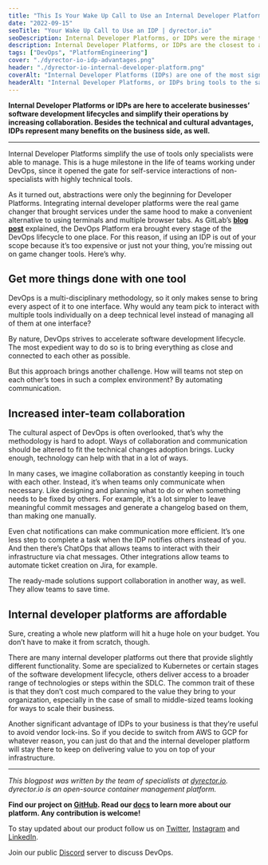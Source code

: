 ```yaml
---
title: "This Is Your Wake Up Call to Use an Internal Developer Platform"
date: "2022-09-15"
seoTitle: "Your Wake Up Call to Use an IDP | dyrector.io"
seoDescription: Internal Developer Platforms, or IDPs were the mirage to small to middle sized teams for years. That era is behind us. See how you'll benefit from using one.
description: Internal Developer Platforms, or IDPs are the closest to a cheat code when it comes to DevOps. They bring tools and processes together to save you tons of time and headache. If you don't use one, you're missing out.
tags: ["DevOps", "PlatformEngineering"]
cover: "./dyrector-io-idp-advantages.png"
header: "./dyrector-io-internal-developer-platform.png"
coverAlt: "Internal Developer Platforms (IDPs) are one of the most significant enablers of scalability for small to middle-sized teams."
headerAlt: "Internal Developer Platforms, or IDPs bring tools to the same place, so your teams need to check just one platform instead of multiple tools."
---
```


**Internal Developer Platforms or IDPs are here to accelerate businesses’ software development lifecycles and simplify their operations by increasing collaboration. Besides the technical and cultural advantages, IDPs represent many benefits on the business side, as well.**

---

Internal Developer Platforms simplify the use of tools only specialists were able to manage. This is a huge milestone in the life of teams working under DevOps, since it opened the gate for self-service interactions of non-specialists with highly technical tools.

As it turned out, abstractions were only the beginning for Developer Platforms. Integrating internal developer platforms were the real game changer that brought services under the same hood to make a convenient alternative to using terminals and multiple browser tabs. As GitLab’s **[blog post](https://about.gitlab.com/blog/2021/08/03/welcome-to-the-devops-platform-era/)** explained, the DevOps Platform era brought every stage of the DevOps lifecycle to one place. For this reason, if using an IDP is out of your scope because it’s too expensive or just not your thing, you’re missing out on game changer tools. Here’s why.

## Get more things done with one tool

DevOps is a multi-disciplinary methodology, so it only makes sense to bring every aspect of it to one interface. Why would any team pick to interact with multiple tools individually on a deep technical level instead of managing all of them at one interface?

By nature, DevOps strives to accelerate software development lifecycle. The most expedient way to do so is to bring everything as close and connected to each other as possible.

But this approach brings another challenge. How will teams not step on each other’s toes in such a complex environment? By automating communication.

## Increased inter-team collaboration

The cultural aspect of DevOps is often overlooked, that’s why the methodology is hard to adopt. Ways of collaboration and communication should be altered to fit the technical changes adoption brings. Lucky enough, technology can help with that in a lot of ways.

In many cases, we imagine collaboration as constantly keeping in touch with each other. Instead, it’s when teams only communicate when necessary. Like designing and planning what to do or when something needs to be fixed by others. For example, it’s a lot simpler to leave meaningful commit messages and generate a changelog based on them, than making one manually.

Even chat notifications can make communication more efficient. It’s one less step to complete a task when the IDP notifies others instead of you. And then there’s ChatOps that allows teams to interact with their infrastructure via chat messages. Other integrations allow teams to automate ticket creation on Jira, for example.

The ready-made solutions support collaboration in another way, as well. They allow teams to save time.

## Internal developer platforms are affordable

Sure, creating a whole new platform will hit a huge hole on your budget. You don’t have to make it from scratch, though.

There are many internal developer platforms out there that provide slightly different functionality. Some are specialized to Kubernetes or certain stages of the software development lifecycle, others deliver access to a broader range of technologies or steps within the SDLC. The common trait of these is that they don’t cost much compared to the value they bring to your organization, especially in the case of small to middle-sized teams looking for ways to scale their business.

Another significant advantage of IDPs to your business is that they’re useful to avoid vendor lock-ins. So if you decide to switch from AWS to GCP for whatever reason, you can just do that and the internal developer platform will stay there to keep on delivering value to you on top of your infrastructure.

---

_This blogpost was written by the team of specialists at [dyrector.io](https://dyrector.io). dyrector.io is an open-source container management platform._

**Find our project on [GitHub](https://github.com/dyrector-io/dyrectorio/). Read our [docs](https://docs.dyrector.io/) to learn more about our platform. Any contribution is welcome!**

To stay updated about our product follow us on [Twitter](https://twitter.com/dyrectorio), [Instagram](https://www.instagram.com/dyrectorio/) and [LinkedIn](https://www.linkedin.com/company/dyrectorio/).

Join our public [Discord](https://discord.gg/hMyT9cbYFD) server to discuss DevOps.
